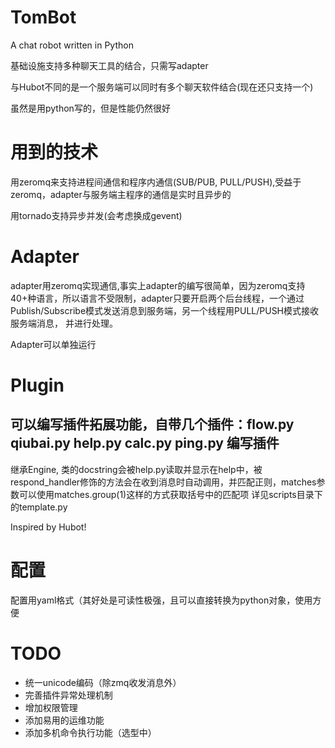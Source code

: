 TomBot
=================
A chat robot written in Python

基础设施支持多种聊天工具的结合，只需写adapter

与Hubot不同的是一个服务端可以同时有多个聊天软件结合(现在还只支持一个)

虽然是用python写的，但是性能仍然很好

用到的技术
=================
用zeromq来支持进程间通信和程序内通信(SUB/PUB, PULL/PUSH),受益于zeromq，adapter与服务端主程序的通信是实时且异步的

用tornado支持异步并发(会考虑换成gevent)

Adapter
=================
adapter用zeromq实现通信,事实上adapter的编写很简单，因为zeromq支持40+种语言，所以语言不受限制，adapter只要开启两个后台线程，一个通过Publish/Subscribe模式发送消息到服务端，另一个线程用PULL/PUSH模式接收服务端消息， 并进行处理。

Adapter可以单独运行

Plugin
=================
可以编写插件拓展功能，自带几个插件：flow.py qiubai.py help.py calc.py ping.py
编写插件
----------
继承Engine, 类的docstring会被help.py读取并显示在help中，被respond_handler修饰的方法会在收到消息时自动调用，并匹配正则，matches参数可以使用matches.group(1)这样的方式获取括号中的匹配项
详见scripts目录下的template.py

Inspired by Hubot!

配置
===============
配置用yaml格式（其好处是可读性极强，且可以直接转换为python对象，使用方便

TODO
==============
 * 统一unicode编码（除zmq收发消息外）
 * 完善插件异常处理机制
 * 增加权限管理
 * 添加易用的运维功能
 * 添加多机命令执行功能（选型中）
